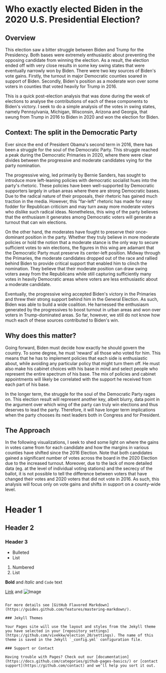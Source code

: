 # Who exactly elected Biden in the 2020 U.S. Presidential Election?

## Overview

This election saw a bitter struggle between Biden and Trump for the Presidency. Both bases were extremely enthusiastic about preventing the opposing candidate from winning the election. As a result, the election ended off with very close results in some key swing states that were eventually narrowly won by Biden. There were two key sources of Biden's vote gains. Firstly, the turnout in major Democratic counties soared in support of Biden. Secondly, Biden's position as a moderate won over some voters in counties that voted heavily for Trump in 2016. 

This is a quick post-election analysis that was done during the week of elections to analyse the contributions of each of these components to Biden's victory. I seek to do a simple analysis of the votes in swing states, namely Pennsylvania, Michigan, Wisconsin, Arizona and Georgia, that swung from Trump in 2016 to Biden in 2020 and won the election for Biden.

## Context: The split in the Democratic Party

Ever since the end of President Obama's second term in 2016, there has been a struggle for the soul of the Democratic Party. This struggle reached a peak during the Democratic Primaries in 2020, where there were clear divides between the progressive and moderate candidates vying for the party nomination.

The progressive wing, led primarily by Bernie Sanders, has sought to introduce more left-leaning policies with democratic socialist hues into the party's rhetoric. These policies have been well-supported by Democratic supporters largely in urban areas where there are strong Democratic bases. Due to the radical nature of their proposals, their rhetoric has gained much traction in the media. However, this "far-left" rhetoric has made for easy fodder for Republican criticism and may turn away more moderate voters who dislike such radical ideas. Nonetheless, this wing of the party believes that the enthusiasm it generates among Democratic voters will generate a turnout that can win elections. 

On the other hand, the moderates have fought to preserve their once-dominant position in the party. Whether they truly believe in more moderate policies or hold the notion that a moderate stance is the only way to secure sufficient votes to win elections, the figures in this wing are adamant that the Democratic Party must preserve its center-left position. Midway through the Primaries, the moderate candidates dropped out of the race and rallied behind Biden to provide critical support that enabled him to clinch the nomination. They believe that their moderate position can draw swing voters away from the Republicans while still capturing sufficiently many votes in heavily Democratic areas where voters are less enthusiastic about a moderate candidate.

Eventually, the progressive wing accepted Biden's victory in the Primaries and threw their strong support behind him in the General Election. As such, Biden was able to build a wide coalition. He harnessed the enthusiasm generated by the progressives to boost turnout in urban areas and won over voters in Trump-dominated areas. So far, however, we still do not know how much each of these sources contributed to Biden's win. 

## Why does this matter?

Going forward, Biden must decide how exactly he should govern the country. To some degree, he must 'reward' all those who voted for him. This means that he has to implement policies that each side is enthusiastic about, while avoiding any particular policy that might turn them off. He must also make his cabinet choices with his base in mind and select people who represent the entire spectrum of his base. The mix of policies and cabinet appointments will likely be correlated with the support he received from each part of his base. 

In the longer term, the struggle for the soul of the Democratic Party rages on. This election result will represent another key, albeit blurry, data point in the argument over which wing of the party can truly win elections and thus deserves to lead the party. Therefore, it will have longer term implications when the party chooses its next leaders both in Congress and for President. 

## The Approach

In the following visualizations, I seek to shed some light on where the gains in votes came from for each candidate and how the margins in various counties have shifted since the 2016 Election. Note that both candidates gained a significant number of votes across the board in the 2020 Election due to the increased turnout. Moreover, due to the lack of more detailed data (eg. at the level of individual voting stations) and the secrecy of the ballot, it is not possible to tell the difference between voters that have changed their votes and 2020 voters that did not vote in 2016. As such, this analysis will focus only on vote gains and shifts in support on a county-wide level.  



# Header 1
## Header 2
### Header 3

- Bulleted
- List

1. Numbered
2. List

**Bold** and _Italic_ and `Code` text

[Link](url) and ![Image](src)
```

For more details see [GitHub Flavored Markdown](https://guides.github.com/features/mastering-markdown/).

### Jekyll Themes

Your Pages site will use the layout and styles from the Jekyll theme you have selected in your [repository settings](https://github.com/vivekkw/election_20/settings). The name of this theme is saved in the Jekyll `_config.yml` configuration file.

### Support or Contact

Having trouble with Pages? Check out our [documentation](https://docs.github.com/categories/github-pages-basics/) or [contact support](https://github.com/contact) and we’ll help you sort it out.
